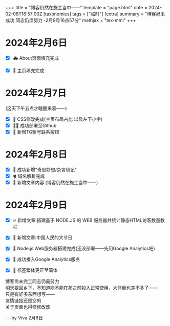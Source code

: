 +++
title = "博客仍然在施工当中——"
template = "page.html"
date = 2024-02-08T16:57:00Z
[taxonomies]
tags = ["临时"]
[extra]
summary = "博客尚未成功 同志仍须努力 -2月8号16点57分"
mathjax = "tex-mml"
+++

# 2024年2月6日

- [x] 🚑 About页面填充完成
- [x] 🎉 主页填充完成


# 2024年2月7日
(这天下午五点才睡醒来着——)
- [x] 🏁 CSS修改完成(主页布局占比 以及左下小字)  
- [x] 💃🏻 成功部署至Github
- [x] 📝 新增TG账号联系按钮

# 2024年2月8日
- [x] 🎉 成功新增"奇思妙想/杂言琐记"
- [x] 🍀 域名解析完成
- [x] 🦑 新增文章内容 (博客仍然在施工当中——)

# 2024年2月9日

- [x] 🔥 新增文章:搭建基于 NODE.JS 的 WEB 服务器并统计静态HTML访客数量教程
- [x] 💨 新增文章:中国人民的大节日
- [x] 🍜  Node.js Web服务器搭建完成(还没部署——先用Google Analytics吧)
- [x] 🚒 成功接入Google Analytics服务
- [x] 📝 标签繁体更正至简体



博客尙未完工同志仍需努力
<br>
明天要回乡下，不知道能不能在那之前投入正常使用，大体倒也差不多了——
<br>
只是有好多东西想写——
<br>
友情链接还是空的
<br>
关于页面也得修修改改
   
   ---by Viva 2月8日



